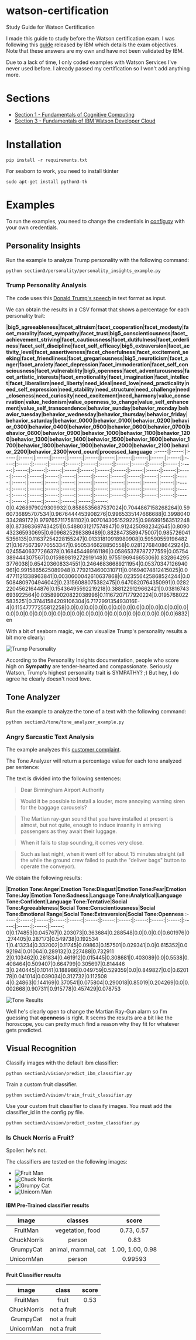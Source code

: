 # watson-certification
Study Guide for Watson Certification

I made this guide to study before the Watson certification exam. I was following this [guide](http://public.dhe.ibm.com/partnerworld/pub/certify/Study_Guide_C7020_230.pdf)  released by IBM which details the exam objectives. Note that these answers are my own and have not been validated by IBM.

Due to a lack of time, I only coded examples with Watson Services I've never used before. I already passed my certification so I won't add anything more.

# Sections
- [Section 1 - Fundamentals of Cognitive Computing](https://github.com/a-ro/watson-certification/blob/master/section1/section1.md)
- [Section 3 - Fundamentals of IBM Watson Developer Cloud](https://github.com/a-ro/watson-certification/blob/master/section3/section3.md)

# Installation
``` shell
pip install -r requirements.txt
```
For seaborn to work, you need to install tkinter
``` shell
sudo apt-get install python3-tk
```
# Examples
To run the examples, you need to change the credentials in [config.py](https://github.com/a-ro/watson-certification/blob/master/config.py) with your own credentials.

## Personality Insights
Run the example to analyze Trump personality with the following command:
``` shell
python section3/personality/personality_insights_example.py
```
### Trump Personality Analysis
The code uses this [Donald Trump's speech](https://github.com/a-ro/watson-certification/blob/master/section3/personality/trump.txt) in text format as input.

We can obtain the results in a CSV format that shows a percentage for each personality trait: 

 |**big5\_agreeableness**|**facet\_altruism**|**facet\_cooperation**|**facet\_modesty**|**facet\_morality**|**facet\_sympathy**|**facet\_trust**|**big5\_conscientiousness**|**facet\_achievement\_striving**|**facet\_cautiousness**|**facet\_dutifulness**|**facet\_orderliness**|**facet\_self\_discipline**|**facet\_self\_efficacy**|**big5\_extraversion**|**facet\_activity\_level**|**facet\_assertiveness**|**facet\_cheerfulness**|**facet\_excitement\_seeking**|**facet\_friendliness**|**facet\_gregariousness**|**big5\_neuroticism**|**facet\_anger**|**facet\_anxiety**|**facet\_depression**|**facet\_immoderation**|**facet\_self\_consciousness**|**facet\_vulnerability**|**big5\_openness**|**facet\_adventurousness**|**facet\_artistic\_interests**|**facet\_emotionality**|**facet\_imagination**|**facet\_intellect**|**facet\_liberalism**|**need\_liberty**|**need\_ideal**|**need\_love**|**need\_practicality**|**need\_self\_expression**|**need\_stability**|**need\_structure**|**need\_challenge**|**need\_closeness**|**need\_curiosity**|**need\_excitement**|**need\_harmony**|**value\_conservation**|**value\_hedonism**|**value\_openness\_to\_change**|**value\_self\_enhancement**|**value\_self\_transcendence**|**behavior\_sunday**|**behavior\_monday**|**behavior\_tuesday**|**behavior\_wednesday**|**behavior\_thursday**|**behavior\_friday**|**behavior\_saturday**|**behavior\_0000**|**behavior\_0100**|**behavior\_0200**|**behavior\_0300**|**behavior\_0400**|**behavior\_0500**|**behavior\_0600**|**behavior\_0700**|**behavior\_0800**|**behavior\_0900**|**behavior\_1000**|**behavior\_1100**|**behavior\_1200**|**behavior\_1300**|**behavior\_1400**|**behavior\_1500**|**behavior\_1600**|**behavior\_1700**|**behavior\_1800**|**behavior\_1900**|**behavior\_2000**|**behavior\_2100**|**behavior\_2200**|**behavior\_2300**|**word\_count**|**processed\_language**
:-----:|:-----:|:-----:|:-----:|:-----:|:-----:|:-----:|:-----:|:-----:|:-----:|:-----:|:-----:|:-----:|:-----:|:-----:|:-----:|:-----:|:-----:|:-----:|:-----:|:-----:|:-----:|:-----:|:-----:|:-----:|:-----:|:-----:|:-----:|:-----:|:-----:|:-----:|:-----:|:-----:|:-----:|:-----:|:-----:|:-----:|:-----:|:-----:|:-----:|:-----:|:-----:|:-----:|:-----:|:-----:|:-----:|:-----:|:-----:|:-----:|:-----:|:-----:|:-----:|:-----:|:-----:|:-----:|:-----:|:-----:|:-----:|:-----:|:-----:|:-----:|:-----:|:-----:|:-----:|:-----:|:-----:|:-----:|:-----:|:-----:|:-----:|:-----:|:-----:|:-----:|:-----:|:-----:|:-----:|:-----:|:-----:|:-----:|:-----:|:-----:|:-----:|:-----:|:-----:|:-----:|:-----:
0|0.4268979029309932|0.8588535687537024|0.7044867158268264|0.5960736895707534|0.9676444453908276|0.9965335147666688|0.3998040334289172|0.9797657117581102|0.9070143051529225|0.9869915635122488|0.873983697434251|0.5488031217574947|0.9124250982342645|0.8090432365930695|0.6096825298389489|0.8828473589475007|0.9857260415356135|0.11637254228155247|0.01331810918980908|0.5959055919648221|0.16756739770553347|0.9505346628850558|0.02812768408642924|0.02455406377266378|0.168454469161186|0.05865378787277559|0.05754389444307567|0.015989819272919148|0.975519694665306|0.8328642953776038|0.654203608334551|0.24646836689211954|0.05370347126940961|0.9915865625089948|0.7792134600310711|0.01694074812415025|0.04771121338963841|0.0030600042610637868|0.023556425868524244|0.05084809704946042|0.23156088075382475|0.6470820764350991|0.028222045621644876|0.15436495592219218|0.3881229129662421|0.03816743693922564|0.035899020822038996|0.11167207177920224|0.01957680225835251|0.37441584209106304|6.717299135493016E-4|0.11547777255812258|0.0|0.0|0.0|0.0|0.0|0.0|0.0|0.0|0.0|0.0|0.0|0.0|0.0|0.0|0.0|0.0|0.0|0.0|0.0|0.0|0.0|0.0|0.0|0.0|0.0|0.0|0.0|0.0|0.0|0.0|0.0|6832|en

With a bit of seaborn magic, we can visualize Trump's personality results a bit more clearly:

![Trump Personality](https://github.com/a-ro/watson-certification/blob/master/section3/personality/trump-personality-results.png)

According to the Personality Insights documentation, people who score high on __Sympathy__ are tender-hearted and compassionate.
Seriously Watson, Trump's highest personality trait is SYMPATHY? ;) 
But hey, I do agree he clearly doesn't need love.

## Tone Analyzer
Run the example to analyze the tone of a text with the following command:
``` shell
python section3/tone/tone_analyzer_example.py
```
### Angry Sarcastic Text Analysis
The example analyzes this [customer complaint](https://github.com/a-ro/watson-certification/blob/master/section3/tone/angry-text.txt).


The Tone Analyzer will return a percentage value for each tone analyzed per sentence: 

The text is divided into the following sentences:

> Dear Birmingham Airport Authority 

> Would it be possible to install a louder, more annoying warning siren for the baggage carousels?
  
> The Martian ray-gun sound that you have installed at present is almost, but not quite, enough to induce insanity in arriving passengers as they await their luggage.

> When it fails to stop sounding, it comes very close.

> Such as last night, when it went off for about 15 minutes straight (all the while the ground crew failed to push the "deliver bags" button to operate the conveyor).


We obtain the following results:

 |**Emotion Tone:Anger**|**Emotion Tone:Disgust**|**Emotion Tone:Fear**|**Emotion Tone:Joy**|**Emotion Tone:Sadness**|**Language Tone:Analytical**|**Language Tone:Confident**|**Language Tone:Tentative**|**Social Tone:Agreeableness**|**Social Tone:Conscientiousness**|**Social Tone:Emotional Range**|**Social Tone:Extraversion**|**Social Tone:Openness**
:-----:|:-----:|:-----:|:-----:|:-----:|:-----:|:-----:|:-----:|:-----:|:-----:|:-----:|:-----:|:-----:|:-----:|:-----:
0|0.174853|0.045767|0.203073|0.363684|0.288548|0.0|0.0|0.0|0.601976|0.274405|0.287173|0.549738|0.192534
1|0.413234|0.332002|0.11745|0.09863|0.157501|0.029341|0.0|0.615352|0.092194|0.01064|0.289132|0.227488|0.732911
2|0.103462|0.261834|0.461912|0.015445|0.308681|0.403089|0.0|0.5538|0.408464|0.509407|0.664799|0.305697|0.814446
3|0.240445|0.10141|0.188986|0.049759|0.529359|0.0|0.849827|0.0|0.620178|0.041014|0.039034|0.312732|0.112508
4|0.24863|0.144169|0.370541|0.075804|0.290018|0.85019|0.204269|0.0|0.002668|0.907311|0.915778|0.457429|0.078753

![Tone Results](https://github.com/a-ro/watson-certification/blob/master/section3/tone/analyzed-tone.png)

Well he's clearly open to change the Martian Ray-Gun alarm so I'm guessing that **openness** is right.
It seems the results are a bit like the horoscope, you can pretty much find a reason why they fit for whatever gets predicted.

## Visual Recognition
Classify images with the default ibm classifier:
``` shell
python section3/vision/predict_ibm_classifier.py 
```
Train a custom fruit classifier.
``` shell
python section3/vision/train_fruit_classifier.py 
```
Use your custom fruit classifier to classify images. You must add the classifier_id in the config.py file.
``` shell
python section3/vision/predict_custom_classifier.py 
```

### Is Chuck Norris a Fruit?
Spoiler: he's not. 

The classifiers are tested on the following images:
- ![Fruit Man](https://github.com/a-ro/watson-certification/blob/master/section3/vision/images/fruit-man.jpg)
- ![Chuck Norris](https://github.com/a-ro/watson-certification/blob/master/section3/vision/images/chuck-norris.jpg)
- ![Grumpy Cat](https://github.com/a-ro/watson-certification/blob/master/section3/vision/images/grumpy-cat.jpeg)
- ![Unicorn Man](https://github.com/a-ro/watson-certification/blob/master/section3/vision/images/unicorn-man.jpg)


#### IBM Pre-Trained classifier results
**image**|**classes**|**score**
:-----:|:-----:|:-----:|
FruitMan|vegetation, food|0.73, 0.57
ChuckNorris|person|0.83
GrumpyCat|animal, mammal, cat|1.00, 1.00, 0.98
UnicornMan|person|0.99593

#### Fruit Classifier results
**image**|**class**|**score**
:-----:|:-----:|:-----:|
FruitMan|fruit|0.53
ChuckNorris|not a fruit|
GrumpyCat|not a fruit|
UnicornMan|not a fruit|
